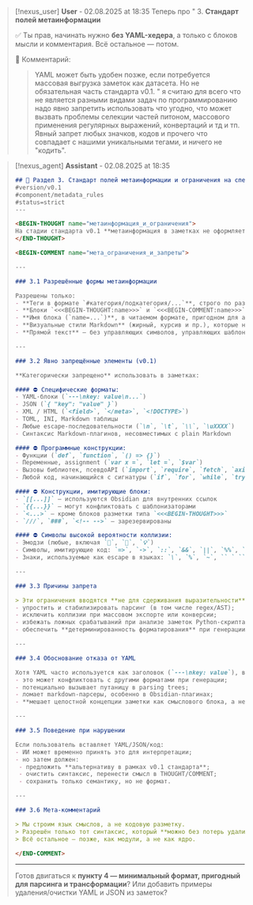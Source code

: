 >[!nexus_user] **User** - 02.08.2025 at 18:35
> Теперь про " 3. **Стандарт полей метаинформации**
> 
> ✅ Ты прав, начинать нужно **без YAML-хедера**, а только с блоков мысли и комментария. Всё остальное — потом.
> 
> 📌 Комментарий:
> 
> > YAML может быть удобен позже, если потребуется массовая выгрузка заметок как датасета. Но не обязательная часть стандарта v0.1.
> " я считаю для всего что не является разными видами задач по программированию надо явно запретить использовать что угодно, что может вызвать проблемы селекции частей питоном, массового применения регулярных выражений, конвертаций и тд и тп. Явный запрет любых значков, кодов и прочего что совпадает с нашими уникальными тегами, и ничего не "кодить".
<!-- UID: be599cd3-2714-4ce9-91c9-644a4883998c -->




>[!nexus_agent] **Assistant** - 02.08.2025 at 18:35
> ```markdown
> ## 🧩 Раздел 3. Стандарт полей метаинформации и ограничения на спецсинтаксис 
> #version/v0.1 
> #component/metadata_rules 
> #status=strict 
> ---
> 
> <BEGIN-THOUGHT name="метаинформация_и_ограничения">
> На стадии стандарта v0.1 **метаинформация в заметках не оформляется в виде YAML-хедеров, JSON-блоков, XML или другого форматного синтаксиса**. Вся служебная информация — теги (`#...`), имена блоков (`name=`), структура THOUGHT/COMMENT, и только они. Это правило необходимо для сохранения **абсолютной парсабельности, трансформируемости и контроля над всем, что помещено в заметку**.
> </END-THOUGHT>
> 
> <BEGIN-COMMENT name="мета_ограничения_и_запреты">
> 
> ---
> 
> ### 3.1 Разрешённые формы метаинформации
> 
> Разрешены только:
> - **Теги в формате `#категория/подкатегория/...`**, строго по разделу 2.2;
> - **Блоки `<<<BEGIN-THOUGHT:name>>>` и `<<<BEGIN-COMMENT:name>>>`**;
> - **Имя блока (`name=...`)**, в читаемом формате, пригодном для автоматического связывания;
> - **Визуальные стили Markdown** (жирный, курсив и пр.), которые не ломают разметку и могут быть очищены при необходимости;
> - **Прямой текст** — без управляющих символов, управляющих шаблонов, языков разметки, псевдокодов и escape-символов.
> 
> ---
> 
> ### 3.2 Явно запрещённые элементы (v0.1)
> 
> **Категорически запрещено** использовать в заметках:
> 
> #### ⛔ Специфические форматы:
> - YAML-блоки (`---\nkey: value\n...`)
> - JSON (`{ "key": "value" }`)
> - XML / HTML (`<field>`, `</meta>`, `<!DOCTYPE>`)
> - TOML, INI, Markdown таблицы
> - Любые escape-последовательности (`\n`, `\t`, `\\`, `\uXXXX`)
> - Синтаксис Markdown-плагинов, несовместимых с plain Markdown
> 
> #### ⛔ Программные конструкции:
> - Функции (`def`, `function`, `() => {}`)
> - Переменные, assignment (`var x =`, `let =`, `$var`)
> - Вызовы библиотек, псевдоAPI (`import`, `require`, `fetch`, `axios`)
> - Любой код, начинающийся с сигнатуры (`if`, `for`, `while`, `try`, `return`)
> 
> #### ⛔ Конструкции, имитирующие блоки:
> - `[[...]]` — используются Obsidian для внутренних ссылок
> - `{{...}}` — могут конфликтовать с шаблонизаторами
> - `<...>` — кроме блоков разметки типа `<<<BEGIN-THOUGHT>>>`
> - `///`, `###`, `<!-- -->` — зарезервированы
> 
> #### ⛔ Символы высокой вероятности коллизии:
> - Эмодзи (любые, включая `🧠`, `📌`, `💡`)
> - Символы, имитирующие код: `=>`, `->`, `::`, `&&`, `||`, `%%`, `==`, `@@`, `!!`
> - Знаки, используемые как escape в языках: `\`, `%`, `~`, `` ` ``
> 
> ---
> 
> ### 3.3 Причины запрета
> 
> > Эти ограничения вводятся **не для сдерживания выразительности**, а чтобы:
> - упростить и стабилизировать парсинг (в том числе regex/AST);
> - исключить коллизии при массовом экспорте или конверсии;
> - избежать ложных срабатываний при анализе заметок Python-скриптами;
> - обеспечить **детерминированность форматирования** при генерации финальных промптов.
> 
> ---
> 
> ### 3.4 Обоснование отказа от YAML
> 
> Хотя YAML часто используется как заголовок (`---\nkey: value`), в нашем случае:
> - это может конфликтовать с другими форматами при генерации;
> - потенциально вызывает путаницу в parsing trees;
> - ломает markdown-парсеры, особенно в Obsidian-плагинах;
> - **мешает целостной концепции заметки как смыслового блока, а не шаблона.**
> 
> ---
> 
> ### 3.5 Поведение при нарушении
> 
> Если пользователь вставляет YAML/JSON/код:
> - ИИ может временно принять это для интерпретации;
> - но затем должен:
>  - предложить **альтернативу в рамках v0.1 стандарта**;
>  - очистить синтаксис, перенести смысл в THOUGHT/COMMENT;
>  - сохранить только семантику, но не формат.
> 
> ---
> 
> ### 3.6 Мета-комментарий
> 
> > Мы строим язык смыслов, а не кодовую разметку. 
> > Разрешён только тот синтаксис, который **можно без потерь удалить и всё ещё понимать суть мысли.** 
> > Всё остальное — позже, как модули, а не как ядро.
> 
> </END-COMMENT>
> ```
> 
> ---
> 
> Готов двигаться к **пункту 4 — минимальный формат, пригодный для парсинга и трансформации**? 
> Или добавить примеры удаления/очистки YAML и JSON из заметок?
<!-- UID: f76d340a-08fb-4c50-9dc2-b914da38d531 -->